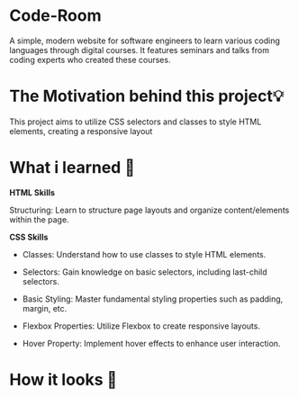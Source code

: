 # Code-Room
A simple, modern website for software engineers to learn various coding languages through digital courses. It features seminars and talks from coding experts who created these courses.

# The Motivation behind this project💡
This project aims to utilize CSS selectors and classes to style HTML elements, creating a responsive layout
# What i learned 🧠

**HTML Skills**

Structuring: Learn to structure page layouts and organize content/elements within the page.

**CSS Skills**

- Classes: Understand how to use classes to style HTML elements.

- Selectors: Gain knowledge on basic selectors, including last-child selectors.

- Basic Styling: Master fundamental styling properties such as padding, margin, etc.

- Flexbox Properties: Utilize Flexbox to create responsive layouts.

- Hover Property: Implement hover effects to enhance user interaction.

# How it looks 🎥
